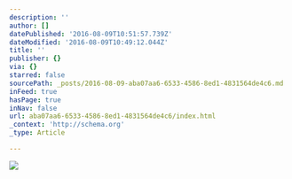 ```yaml
---
description: ''
author: []
datePublished: '2016-08-09T10:51:57.739Z'
dateModified: '2016-08-09T10:49:12.044Z'
title: ''
publisher: {}
via: {}
starred: false
sourcePath: _posts/2016-08-09-aba07aa6-6533-4586-8ed1-4831564de4c6.md
inFeed: true
hasPage: true
inNav: false
url: aba07aa6-6533-4586-8ed1-4831564de4c6/index.html
_context: 'http://schema.org'
_type: Article

---
```

![](https://the-grid-user-content.s3-us-west-2.amazonaws.com/11fe3e7c-39bc-430c-956d-bf4e23229976.jpg)